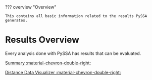 ??? overview "Overview"

    This contains all basic information related to the results PySSA generates.

# Results Overview
Every analysis done with PySSA has results that can be evaluated.

[Summary :material-chevron-double-right:](summary.md)

[Distance Data Visualizer :material-chevron-double-right:](distance_data_visualizer.md)
